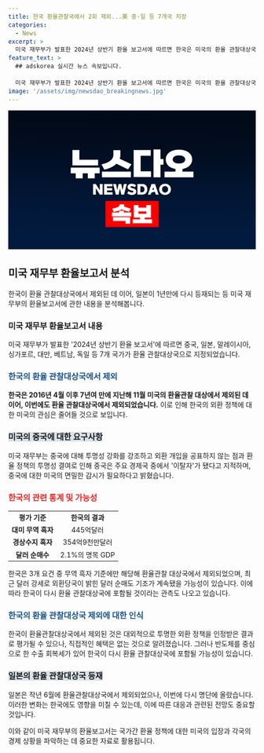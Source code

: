 ```yaml
---
title: 한국 환율관찰국에서 2회 제외...美 중·일 등 7개국 지정
categories:
  - News
excerpt: >
  미국 재무부가 발표한 2024년 상반기 환율 보고서에 따르면 한국은 미국의 환율 관찰대상국에서 2회 연속 제외됐다. 미 재무부는 중국을 겨냥하며 투명성 강화를 요구하고, 일본은 1년 만에 다시 등재됐다. 한국은 무역흑자 기준에만 해당해 환율관찰 대상국에서 제외됐으며, 환율 정책에 관한 분쟁이 예상된다. 한국은 직접적인 혜택은 없지만, 반도체를 중심으로 한 수출 회복세가 계속되고 있어 다시 관찰대상국에 포함될 것으로 전망된다.
feature_text: >
  ## adskorea 실시간 뉴스 속보입니다.

  미국 재무부가 발표한 2024년 상반기 환율 보고서에 따르면 한국은 미국의 환율 관찰대상국에서 2회 연속 제외됐다. 미 재무부는 중국을 겨냥하며 투명성 강화를 요구하고, 일본은 1년 만에 다시 등재됐다. 한국은 무역흑자 기준에만 해당해 환율관찰 대상국에서 제외됐으며, 환율 정책에 관한 분쟁이 예상된다. 한국은 직접적인 혜택은 없지만, 반도체를 중심으로 한 수출 회복세가 계속되고 있어 다시 관찰대상국에 포함될 것으로 전망된다.
image: '/assets/img/newsdao_breakingnews.jpg'
---
```


<p><img src="/assets/img/newsdao_breakingnews.jpg" alt="adskorea 속보" /></p>

<h2 data-ke-size="size26">미국 재무부 환율보고서 분석</h2>

<p data-ke-size="size16">한국이 환율 관찰대상국에서 제외된 데 이어, 일본이 1년만에 다시 등재되는 등 미국 재무부의 환율보고서에 관한 내용을 분석해봅니다.</p>

<h3>미국 재무부 환율보고서 내용</h3>

<p data-ke-size="size16">미국 재무부가 발표한 '2024년 상반기 환율 보고서'에 따르면 중국, 일본, 말레이시아, 싱가포르, 대만, 베트남, 독일 등 7개 국가가 환율 관찰대상국으로 지정되었습니다.</p>

<h3><b><span style="color: #1a5490;">한국의 환율 관찰대상국에서 제외</span></b></h3>

<p data-ke-size="size16"><b>한국은 2016년 4월 이후 7년여 만에 지난해 11월 미국의 환율관찰 대상에서 제외된 데 이어, 이번에도 환율 관찰대상국에서 제외되었습니다.</b> 이로 인해 한국의 외환 정책에 대한 미국의 관심은 줄어들 것으로 보입니다.</p>

<h3><b><span style="background-color: #21538527;">미국의 중국에 대한 요구사항</span></b></h3>

<p data-ke-size="size16">미국 재무부는 중국에 대해 투명성 강화를 강조하고 외환 개입을 공표하지 않는 점과 환율 정책의 투명성 결여로 인해 중국은 주요 경제국 중에서 '이탈자'가 됐다고 지적하며, 중국에 대한 미국의 면밀한 감시가 필요하다고 밝혔습니다.</p>

<h3><b><span style="color: #ee2323;">한국의 관련 통계 및 가능성</span></b></h3>

<table>
  <tr>
    <td style="text-align: center; height: 17px;"><b>평가 기준</b></td>
    <td style="text-align: center; height: 17px;"><b>한국의 결과</b></td>
  </tr>
  <tr>
    <td style="text-align: center; height: 17px;"><b>대미 무역 흑자</b></td>
    <td style="text-align: center; height: 17px;">445억달러</td>
  </tr>
  <tr>
    <td style="text-align: center; height: 17px;"><b>경상수지 흑자</b></td>
    <td style="text-align: center; height: 17px;">354억9천만달러</td>
  </tr>
  <tr>
    <td style="text-align: center; height: 17px;"><b>달러 순매수</b></td>
    <td style="text-align: center; height: 17px;">2.1%의 명목 GDP</td>
  </tr>
</table>

<p data-ke-size="size16">한국은 3개 요건 중 무역 흑자 기준에만 해당해 환율관찰 대상국에서 제외되었으며, 최근 달러 강세로 외환당국이 밝힌 달러 순매도 기조가 계속됐을 가능성이 있습니다. 이에 따라 한국이 다시 환율 관찰대상국에 포함될 것이라는 관측도 나오고 있습니다.</p>

<h3><b><span style="color: #1a5490;">한국의 환율 관찰대상국 제외에 대한 인식</span></b></h3>

<p data-ke-size="size16">한국이 환율관찰대상국에서 제외된 것은 대외적으로 투명한 외환 정책을 인정받은 결과로 평가될 수 있으나, 직접적인 혜택은 없는 것으로 알려졌습니다. 그러나 반도체를 중심으로 한 수출 회복세가 있어 한국이 다시 환율 관찰대상국에 포함될 가능성이 있습니다.</p>

<h3><b><span style="background-color: #21538527;">일본의 환율 관찰대상국 등재</span></b></h3>

<p data-ke-size="size16">일본은 작년 6월에 환율관찰대상국에서 제외되었으나, 이번에 다시 명단에 올랐습니다. 이러한 변화는 한국에도 영향을 미칠 수 있는데, 이에 따른 대응과 관련된 전망도 중요할 것입니다.</p>

<p>이와 같이 미국 재무부의 환율보고서는 국가간 환율 정책에 대한 미국의 입장과 각국의 경제 상황을 파악하는 데 중요한 자료로 활용됩니다.</p>

<p data-ke-size="size16">&nbsp;</p>

